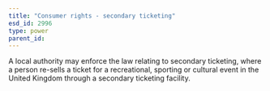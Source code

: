 ```yaml
---
title: "Consumer rights - secondary ticketing"
esd_id: 2996
type: power
parent_id:  
---
```


A local authority may enforce the law relating to secondary ticketing,  where a person re-sells a ticket for a recreational, sporting or cultural event in the United Kingdom through a secondary ticketing facility.

